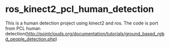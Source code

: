 # ros_kinect2_pcl_human_detection
This is a human detection project using kinect2 and ros. The code is port from PCL human detection(http://pointclouds.org/documentation/tutorials/ground_based_rgbd_people_detection.php)
